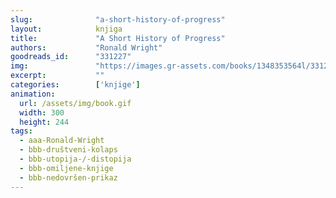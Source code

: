 ```yaml
---
slug:              "a-short-history-of-progress"
layout:            knjiga
title:             "A Short History of Progress"
authors:           "Ronald Wright"
goodreads_id:      "331227"
img:               "https://images.gr-assets.com/books/1348353564l/331227.jpg"
excerpt:           ""
categories:        ['knjige']
animation:
  url: /assets/img/book.gif
  width: 300
  height: 244
tags:
  - aaa-Ronald-Wright
  - bbb-društveni-kolaps
  - bbb-utopija-/-distopija
  - bbb-omiljene-knjige
  - bbb-nedovršen-prikaz
---
```


